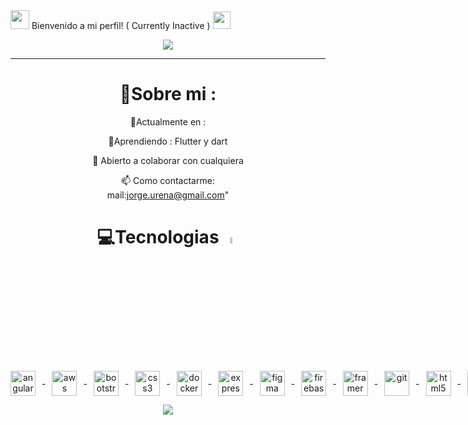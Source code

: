

  <img src="https://camo.githubusercontent.com/5bbf8ca61ef5f92684489ace45ad6f45984fff87a621040c62b1fe31e3005ff9/687474703a2f2f692e696d6775722e636f6d2f436a34724d72532e676966" width="30">
  Bienvenido a mi perfil! ( Currently Inactive )
  <img src="https://media.giphy.com/media/hvRJCLFzcasrR4ia7z/giphy.gif" width="28">
</h3>

<p align="center">
  <a href="https://github.com/Jorgeur710"><img src="https://readme-typing-svg.herokuapp.com?color=%2336BCF7&center=true&vCenter=true&lines=Bienvenido+%2C+a+mi+Github;Soy+Jorge+Ureña;Full+Stack+Developer"></a>
</p>


---

<div align="center">


# 💫Sobre mi :

🔭Actualmente en  : 

🌱Aprendiendo : Flutter y dart

  👯 Abierto a colaborar con cualquiera

  📫 Como contactarme:  
  mail:jorge.urena@gmail.com"

# 💻Tecnologias <img src = "https://media2.giphy.com/media/QssGEmpkyEOhBCb7e1/giphy.gif?cid=ecf05e47a0n3gi1bfqntqmob8g9aid1oyj2wr3ds3mg700bl&rid=giphy.gif" width = 5%> 

<div style="display: flex; align-items: center; gap: 10px; flex-wrap: nowrap;">
  <a href="https://angular.io" target="_blank" rel="noreferrer">
    <img src="https://githubraw.com/devicons/devicon/master/icons/angularjs/angularjs-original-wordmark.svg" alt="angularjs" width="40" height="40"/>
  </a>
  -
  <a href="https://aws.amazon.com" target="_blank" rel="noreferrer">
    <img src="https://githubraw.com/devicons/devicon/master/icons/amazonwebservices/amazonwebservices-original-wordmark.svg" alt="aws" width="40" height="40"/>
  </a>
  -
  <a href="https://getbootstrap.com" target="_blank" rel="noreferrer">
    <img src="https://githubraw.com/devicons/devicon/master/icons/bootstrap/bootstrap-plain-wordmark.svg" alt="bootstrap" width="40" height="40"/>
  </a>
  -
  <a href="https://www.w3schools.com/css/" target="_blank" rel="noreferrer">
    <img src="https://githubraw.com/devicons/devicon/master/icons/css3/css3-original-wordmark.svg" alt="css3" width="40" height="40"/>
  </a>
  -
  <a href="https://www.docker.com/" target="_blank" rel="noreferrer">
    <img src="https://githubraw.com/devicons/devicon/master/icons/docker/docker-original-wordmark.svg" alt="docker" width="40" height="40"/>
  </a>
  -
  <a href="https://expressjs.com" target="_blank" rel="noreferrer">
    <img src="https://githubraw.com/devicons/devicon/master/icons/express/express-original-wordmark.svg" alt="express" width="40" height="40"/>
  </a>
  -
  <a href="https://www.figma.com/" target="_blank" rel="noreferrer">
    <img src="https://www.vectorlogo.zone/logos/figma/figma-icon.svg" alt="figma" width="40" height="40"/>
  </a>
  -
  <a href="https://firebase.google.com/" target="_blank" rel="noreferrer">
    <img src="https://www.vectorlogo.zone/logos/firebase/firebase-icon.svg" alt="firebase" width="40" height="40"/>
  </a>
  -
  <a href="https://www.framer.com/" target="_blank" rel="noreferrer">
    <img src="https://www.vectorlogo.zone/logos/framer/framer-icon.svg" alt="framer" width="40" height="40"/>
  </a>
  -
  <a href="https://git-scm.com/" target="_blank" rel="noreferrer">
    <img src="https://www.vectorlogo.zone/logos/git-scm/git-scm-icon.svg" alt="git" width="40" height="40"/>
  </a>
  -
  <a href="https://www.w3.org/html/" target="_blank" rel="noreferrer">
    <img src="https://githubraw.com/devicons/devicon/master/icons/html5/html5-original-wordmark.svg" alt="html5" width="40" height="40"/>
  </a>
  -
  <a href="https://developer.mozilla.org/en-US/docs/Web/JavaScript" target="_blank" rel="noreferrer">
    <img src="https://githubraw.com/devicons/devicon/master/icons/javascript/javascript-original.svg" alt="javascript" width="40" height="40"/>
  </a>
  -
  <a href="https://www.linux.org/" target="_blank" rel="noreferrer">
    <img src="https://githubraw.com/devicons/devicon/master/icons/linux/linux-original.svg" alt="linux" width="40" height="40"/>
  </a>
  -
  <a href="https://www.mongodb.com/" target="_blank" rel="noreferrer">
    <img src="https://githubraw.com/devicons/devicon/master/icons/mongodb/mongodb-original-wordmark.svg" alt="mongodb" width="40" height="40"/>
  </a>
  -
  <a href="https://www.mysql.com/" target="_blank" rel="noreferrer">
    <img src="https://githubraw.com/devicons/devicon/master/icons/mysql/mysql-original-wordmark.svg" alt="mysql" width="40" height="40"/>
  </a>
  -
  <a href="https://nestjs.com/" target="_blank" rel="noreferrer">
    <img src="https://nestjs.com/img/logo-small.svg" alt="nestjs" width="40" height="40"/>
  </a>
  -
  <a href="https://nodejs.org" target="_blank" rel="noreferrer">
    <img src="https://githubraw.com/devicons/devicon/master/icons/nodejs/nodejs-original-wordmark.svg" alt="nodejs" width="40" height="40"/>
  </a>
  -
  <a href="https://www.postgresql.org" target="_blank" rel="noreferrer">
    <img src="https://githubraw.com/devicons/devicon/master/icons/postgresql/postgresql-original-wordmark.svg" alt="postgresql" width="40" height="40"/>
  </a>
  -
  <a href="https://postman.com" target="_blank" rel="noreferrer">
    <img src="https://www.vectorlogo.zone/logos/getpostman/getpostman-icon.svg" alt="postman" width="40" height="40"/>
  </a>
  -
  <a href="https://www.typescriptlang.org/" target="_blank" rel="noreferrer">
    <img src="https://githubraw.com/devicons/devicon/master/icons/typescript/typescript-original.svg" alt="typescript" width="40" height="40"/>
  </a>
</div>


![](https://capsule-render.vercel.app/api?type=waving&color=gradient&height=100&section=footer)

</div>
